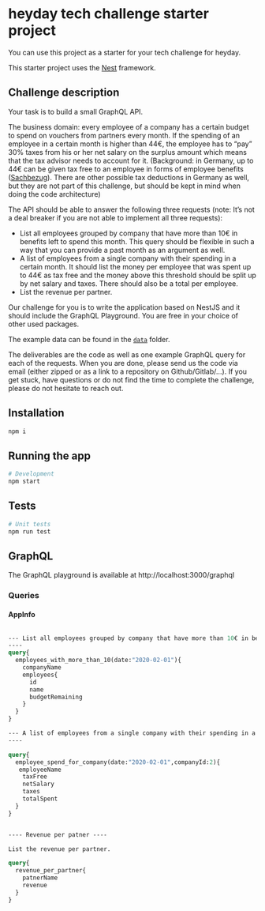 # heyday tech challenge starter project

You can use this project as a starter for your tech challenge for heyday.

This starter project uses the [Nest](https://github.com/nestjs/nest) framework.

## Challenge description

Your task is to build a small GraphQL API.

The business domain: every employee of a company has a certain budget to spend on vouchers from partners every month. If the spending of an employee in a certain month is higher than 44€, the employee has to “pay” 30% taxes from his or her net salary on the surplus amount which means that the tax advisor needs to account for it. (Background: in Germany, up to 44€ can be given tax free to an employee in forms of employee benefits ([Sachbezug](https://en.wikipedia.org/wiki/Employee_benefits)). There are other possible tax deductions in Germany as well, but they are not part of this challenge, but should be kept in mind when doing the code architecture)

The API should be able to answer the following three requests (note: It’s not a deal breaker if you are not able to implement all three requests):

- List all employees grouped by company that have more than 10€ in benefits left to spend this month. This query should be flexible in such a way that you can provide a past month as an argument as well.
- A list of employees from a single company with their spending in a certain month. It should list the money per employee that was spent up to 44€ as tax free and the money above this threshold should be split up by net salary and taxes. There should also be a total per employee.
- List the revenue per partner.

Our challenge for you is to write the application based on NestJS and it should include the GraphQL Playground. You are free in your choice of other used packages.

The example data can be found in the [`data`](data) folder.

The deliverables are the code as well as one example GraphQL query for each of the requests. When you are done, please send us the code via email (either zipped or as a link to a repository on Github/Gitlab/...). If you get stuck, have questions or do not find the time to complete the challenge, please do not hesitate to reach out.

## Installation

```bash
npm i
```

## Running the app

```bash
# Development
npm start

```

## Tests

```bash
# Unit tests
npm run test

```

## GraphQL

The GraphQL playground is available at http://localhost:3000/graphql

### Queries

#### AppInfo

```graphql

--- List all employees grouped by company that have more than 10€ in benefits left to spend this month. This query should be flexible in such a way that you can provide a past month as an argument as well.
----
query{
  employees_with_more_than_10(date:"2020-02-01"){
    companyName
    employees{
      id
      name
      budgetRemaining
    }
  }
}

--- A list of employees from a single company with their spending in a certain month. It should list the money per employee that was spent up to 44€ as tax free and the money above this threshold should be split up by net salary and taxes. There should also be a total per employee.
----

query{
  employee_spend_for_company(date:"2020-02-01",companyId:2){
   employeeName
    taxFree
    netSalary
    taxes
    totalSpent
  }
}


---- Revenue per patner ----

List the revenue per partner.

query{
  revenue_per_partner{
    patnerName
    revenue
  }
}

```
